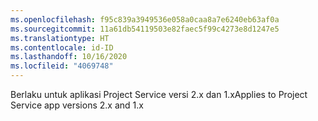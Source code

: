 ```yaml
---
ms.openlocfilehash: f95c839a3949536e058a0caa8a7e6240eb63af0a
ms.sourcegitcommit: 11a61db54119503e82faec5f99c4273e8d1247e5
ms.translationtype: HT
ms.contentlocale: id-ID
ms.lasthandoff: 10/16/2020
ms.locfileid: "4069748"
---
```

<span data-ttu-id="fa2e2-101">Berlaku untuk aplikasi Project Service versi 2.x dan 1.x</span><span class="sxs-lookup"><span data-stu-id="fa2e2-101">Applies to Project Service app versions 2.x and 1.x</span></span>
